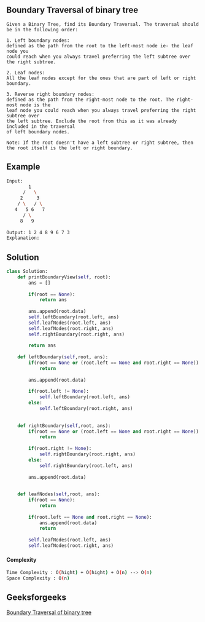 ## Boundary Traversal of binary tree

```
Given a Binary Tree, find its Boundary Traversal. The traversal should be in the following order: 

1. Left boundary nodes:
defined as the path from the root to the left-most node ie- the leaf node you 
could reach when you always travel preferring the left subtree over the right subtree.

2. Leaf nodes: 
All the leaf nodes except for the ones that are part of left or right boundary.

3. Reverse right boundary nodes: 
defined as the path from the right-most node to the root. The right-most node is the 
leaf node you could reach when you always travel preferring the right subtree over 
the left subtree. Exclude the root from this as it was already included in the traversal 
of left boundary nodes.

Note: If the root doesn't have a left subtree or right subtree, then the root itself is the left or right boundary. 
```




## Example 
```bash
Input:
        1 
      /   \
     2     3  
    / \   / \ 
   4   5 6   7
      / \
     8   9
   
Output: 1 2 4 8 9 6 7 3
Explanation:

```
## Solution 

```python
class Solution:
    def printBoundaryView(self, root):
        ans = []
    
        if(root == None):
            return ans
    
        ans.append(root.data)
        self.leftBoundary(root.left, ans)
        self.leafNodes(root.left, ans)
        self.leafNodes(root.right, ans)
        self.rightBoundary(root.right, ans)
    
        return ans
        
    def leftBoundary(self,root, ans):
        if(root == None or (root.left == None and root.right == None)):
            return
    
        ans.append(root.data)
    
        if(root.left != None):
            self.leftBoundary(root.left, ans)
        else:
            self.leftBoundary(root.right, ans)
    
    
    def rightBoundary(self,root, ans):
        if(root == None or (root.left == None and root.right == None)):
            return
    
        if(root.right != None):
            self.rightBoundary(root.right, ans)
        else:
            self.rightBoundary(root.left, ans)
    
        ans.append(root.data)
    
    
    def leafNodes(self,root, ans):
        if(root == None):
            return
    
        if(root.left == None and root.right == None):
            ans.append(root.data)
            return
    
        self.leafNodes(root.left, ans)
        self.leafNodes(root.right, ans)
```
#### Complexity
```bash
Time Complexity : O(hight) + O(hight) + O(n) --> O(n)
Space Complexity : O(n)

```

## Geeksforgeeks
[Boundary Traversal of binary tree](https://practice.geeksforgeeks.org/problems/boundary-traversal-of-binary-tree/1?page=1&difficulty[]=1&difficulty[]=2&company[]=Amazon&company[]=Microsoft&company[]=Adobe&company[]=Facebook&category[]=Tree&sortBy=submissions)
